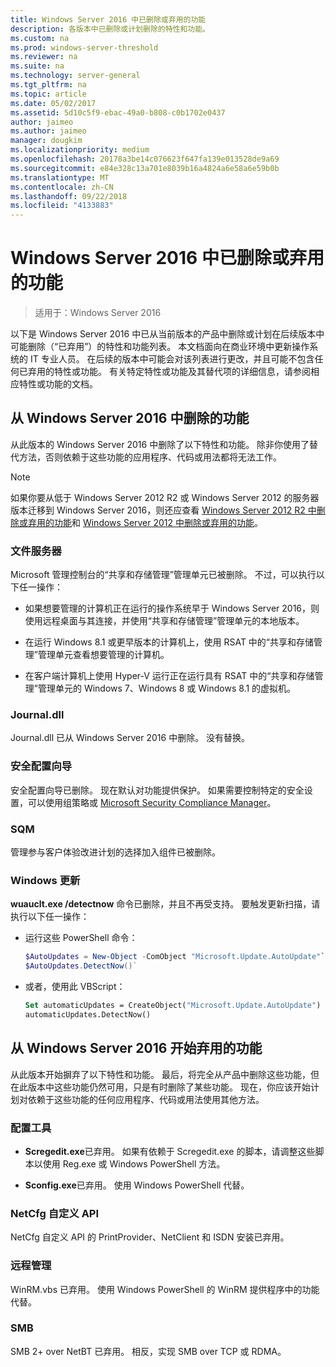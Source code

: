 ```yaml
---
title: Windows Server 2016 中已删除或弃用的功能
description: 各版本中已删除或计划删除的特性和功能。
ms.custom: na
ms.prod: windows-server-threshold
ms.reviewer: na
ms.suite: na
ms.technology: server-general
ms.tgt_pltfrm: na
ms.topic: article
ms.date: 05/02/2017
ms.assetid: 5d10c5f9-ebac-49a0-b808-c0b1702e0437
author: jaimeo
ms.author: jaimeo
manager: dougkim
ms.localizationpriority: medium
ms.openlocfilehash: 20178a3be14c076623f647fa139e013528de9a69
ms.sourcegitcommit: e84e328c13a701e8039b16a4824a6e58a6e59b0b
ms.translationtype: MT
ms.contentlocale: zh-CN
ms.lasthandoff: 09/22/2018
ms.locfileid: "4133883"
---
```

# Windows Server 2016 中已删除或弃用的功能

>适用于：Windows Server 2016

以下是 Windows Server 2016 中已从当前版本的产品中删除或计划在后续版本中可能删除（“已弃用”）的特性和功能列表。 本文档面向在商业环境中更新操作系统的 IT 专业人员。 在后续的版本中可能会对该列表进行更改，并且可能不包含任何已弃用的特性或功能。 有关特定特性或功能及其替代项的详细信息，请参阅相应特性或功能的文档。  

## 从 Windows Server 2016 中删除的功能 
从此版本的 Windows Server 2016 中删除了以下特性和功能。 除非你使用了替代方法，否则依赖于这些功能的应用程序、代码或用法都将无法工作。  

> [!NOTE]  
> 如果你要从低于 Windows Server 2012 R2 或 Windows Server 2012 的服务器版本迁移到 Windows Server 2016，则还应查看 [Windows Server 2012 R2 中删除或弃用的功能](https://technet.microsoft.com/library/dn303411.aspx)和 [Windows Server 2012 中删除或弃用的功能](https://technet.microsoft.com/library/hh831568.aspx)。  


### 文件服务器  
Microsoft 管理控制台的“共享和存储管理”管理单元已被删除。 不过，可以执行以下任一操作：  

-   如果想要管理的计算机正在运行的操作系统早于 Windows Server 2016，则使用远程桌面与其连接，并使用“共享和存储管理”管理单元的本地版本。  

-   在运行 Windows 8.1 或更早版本的计算机上，使用 RSAT 中的“共享和存储管理”管理单元查看想要管理的计算机。  

-   在客户端计算机上使用 Hyper-V 运行正在运行具有 RSAT 中的“共享和存储管理”管理单元的 Windows 7、Windows 8 或 Windows 8.1 的虚拟机。  

### Journal.dll  
Journal.dll 已从 Windows Server 2016 中删除。 没有替换。  

### 安全配置向导  
安全配置向导已删除。 现在默认对功能提供保护。 如果需要控制特定的安全设置，可以使用组策略或 [Microsoft Security Compliance Manager](https://technet.microsoft.com/solutionaccelerators/cc835245.aspx)。  

### SQM  
管理参与客户体验改进计划的选择加入组件已被删除。 

### Windows 更新
**wuauclt.exe /detectnow** 命令已删除，并且不再受支持。 要触发更新扫描，请执行以下任一操作：

- 运行这些 PowerShell 命令：
    ````powershell
    $AutoUpdates = New-Object -ComObject "Microsoft.Update.AutoUpdate"`
    $AutoUpdates.DetectNow()` 
    ````

- 或者，使用此 VBScript：
    ````vb
    Set automaticUpdates = CreateObject("Microsoft.Update.AutoUpdate")
    automaticUpdates.DetectNow()
    ````

## 从 Windows Server 2016 开始弃用的功能 
从此版本开始摒弃了以下特性和功能。 最后，将完全从产品中删除这些功能，但在此版本中这些功能仍然可用，只是有时删除了某些功能。 现在，你应该开始计划对依赖于这些功能的任何应用程序、代码或用法使用其他方法。  

### 配置工具  

-   **Scregedit.exe**已弃用。 如果有依赖于 Scregedit.exe 的脚本，请调整这些脚本以使用 Reg.exe 或 Windows PowerShell 方法。  

-   **Sconfig.exe**已弃用。 使用 Windows PowerShell 代替。  

### NetCfg 自定义 API  
NetCfg 自定义 API 的 PrintProvider、NetClient 和 ISDN 安装已弃用。  

### 远程管理  
WinRM.vbs 已弃用。 使用 Windows PowerShell 的 WinRM 提供程序中的功能代替。  

### SMB  
SMB 2+ over NetBT 已弃用。 相反，实现 SMB over TCP 或 RDMA。 
